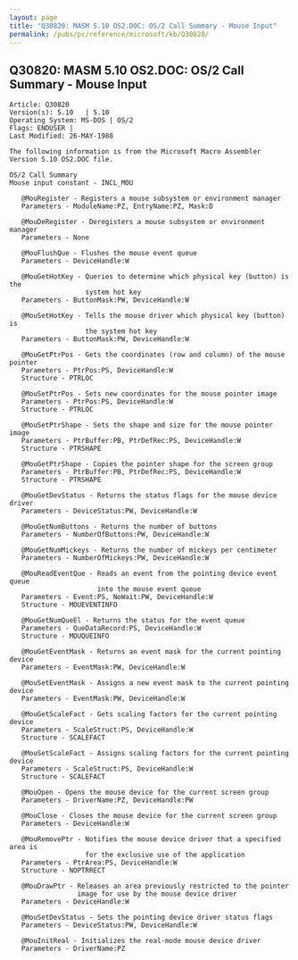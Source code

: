 ```yaml
---
layout: page
title: "Q30820: MASM 5.10 OS2.DOC: OS/2 Call Summary - Mouse Input"
permalink: /pubs/pc/reference/microsoft/kb/Q30820/
---
```


## Q30820: MASM 5.10 OS2.DOC: OS/2 Call Summary - Mouse Input

	Article: Q30820
	Version(s): 5.10   | 5.10
	Operating System: MS-DOS | OS/2
	Flags: ENDUSER |
	Last Modified: 26-MAY-1988
	
	The following information is from the Microsoft Macro Assembler
	Version 5.10 OS2.DOC file.
	
	OS/2 Call Summary
	Mouse input constant - INCL_MOU
	
	   @MouRegister - Registers a mouse subsystem or environment manager
	   Parameters - ModuleName:PZ, EntryName:PZ, Mask:D
	
	   @MouDeRegister - Deregisters a mouse subsystem or environment manager
	   Parameters - None
	
	   @MouFlushQue - Flushes the mouse event queue
	   Parameters - DeviceHandle:W
	
	   @MouGetHotKey - Queries to determine which physical key (button) is the
	                   system hot key
	   Parameters - ButtonMask:PW, DeviceHandle:W
	
	   @MouSetHotKey - Tells the mouse driver which physical key (button) is
	                   the system hot key
	   Parameters - ButtonMask:PW, DeviceHandle:W
	
	   @MouGetPtrPos - Gets the coordinates (row and column) of the mouse pointer
	   Parameters - PtrPos:PS, DeviceHandle:W
	   Structure - PTRLOC
	
	   @MouSetPtrPos - Sets new coordinates for the mouse pointer image
	   Parameters - PtrPos:PS, DeviceHandle:W
	   Structure - PTRLOC
	
	   @MouSetPtrShape - Sets the shape and size for the mouse pointer image
	   Parameters - PtrBuffer:PB, PtrDefRec:PS, DeviceHandle:W
	   Structure - PTRSHAPE
	
	   @MouGetPtrShape - Copies the pointer shape for the screen group
	   Parameters - PtrBuffer:PB, PtrDefRec:PS, DeviceHandle:W
	   Structure - PTRSHAPE
	
	   @MouGetDevStatus - Returns the status flags for the mouse device driver
	   Parameters - DeviceStatus:PW, DeviceHandle:W
	
	   @MouGetNumButtons - Returns the number of buttons
	   Parameters - NumberOfButtons:PW, DeviceHandle:W
	
	   @MouGetNumMickeys - Returns the number of mickeys per centimeter
	   Parameters - NumberOfMickeys:PW, DeviceHandle:W
	
	   @MouReadEventQue - Reads an event from the pointing device event queue
	                      into the mouse event queue
	   Parameters - Event:PS, NoWait:PW, DeviceHandle:W
	   Structure - MOUEVENTINFO
	
	   @MouGetNumQueEl - Returns the status for the event queue
	   Parameters - QueDataRecord:PS, DeviceHandle:W
	   Structure - MOUQUEINFO
	
	   @MouGetEventMask - Returns an event mask for the current pointing device
	   Parameters - EventMask:PW, DeviceHandle:W
	
	   @MouSetEventMask - Assigns a new event mask to the current pointing device
	   Parameters - EventMask:PW, DeviceHandle:W
	
	   @MouGetScaleFact - Gets scaling factors for the current pointing device
	   Parameters - ScaleStruct:PS, DeviceHandle:W
	   Structure - SCALEFACT
	
	   @MouSetScaleFact - Assigns scaling factors for the current pointing device
	   Parameters - ScaleStruct:PS, DeviceHandle:W
	   Structure - SCALEFACT
	
	   @MouOpen - Opens the mouse device for the current screen group
	   Parameters - DriverName:PZ, DeviceHandle:PW
	
	   @MouClose - Closes the mouse device for the current screen group
	   Parameters - DeviceHandle:W
	
	   @MouRemovePtr - Notifies the mouse device driver that a specified area is
	                   for the exclusive use of the application
	   Parameters - PtrArea:PS, DeviceHandle:W
	   Structure - NOPTRRECT
	
	   @MouDrawPtr - Releases an area previously restricted to the pointer
	                 image for use by the mouse device driver
	   Parameters - DeviceHandle:W
	
	   @MouSetDevStatus - Sets the pointing device driver status flags
	   Parameters - DeviceStatus:PW, DeviceHandle:W
	
	   @MouInitReal - Initializes the real-mode mouse device driver
	   Parameters - DriverName:PZ
